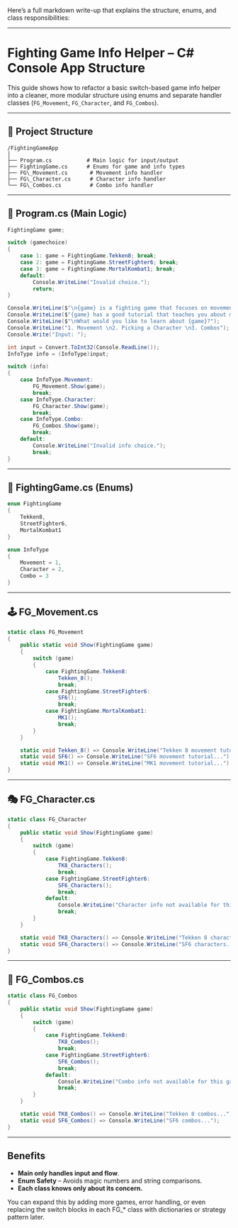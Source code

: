 Here’s a full markdown write-up that explains the structure, enums, and class responsibilities:

---

# Fighting Game Info Helper – C# Console App Structure

This guide shows how to refactor a basic switch-based game info helper into a cleaner, more modular structure using enums and separate handler classes (`FG_Movement`, `FG_Character`, and `FG_Combos`).

---

## 📂 Project Structure


```
/FightingGameApp
│
├── Program.cs           # Main logic for input/output
├── FightingGame.cs      # Enums for game and info types
├── FG\_Movement.cs       # Movement info handler
├── FG\_Character.cs      # Character info handler
└── FG\_Combos.cs         # Combo info handler
```


---

## 🧠 Program.cs (Main Logic)

```csharp
FightingGame game;

switch (gamechoice)
{
    case 1: game = FightingGame.Tekken8; break;
    case 2: game = FightingGame.StreetFighter6; break;
    case 3: game = FightingGame.MortalKombat1; break;
    default:
        Console.WriteLine("Invalid choice.");
        return;
}

Console.WriteLine($"\n{game} is a fighting game that focuses on movement.");
Console.WriteLine($"{game} has a good tutorial that teaches you about movement & mechanics.");
Console.WriteLine($"\nWhat would you like to learn about {game}?");
Console.WriteLine("1. Movement \n2. Picking a Character \n3. Combos");
Console.Write("Input: ");

int input = Convert.ToInt32(Console.ReadLine());
InfoType info = (InfoType)input;

switch (info)
{
    case InfoType.Movement:
        FG_Movement.Show(game);
        break;
    case InfoType.Character:
        FG_Character.Show(game);
        break;
    case InfoType.Combo:
        FG_Combos.Show(game);
        break;
    default:
        Console.WriteLine("Invalid info choice.");
        break;
}
```

---

## 🧾 FightingGame.cs (Enums)

```csharp
enum FightingGame
{
    Tekken8,
    StreetFighter6,
    MortalKombat1
}

enum InfoType
{
    Movement = 1,
    Character = 2,
    Combo = 3
}
```

---

## 🕹️ FG\_Movement.cs

```csharp
static class FG_Movement
{
    public static void Show(FightingGame game)
    {
        switch (game)
        {
            case FightingGame.Tekken8:
                Tekken_8();
                break;
            case FightingGame.StreetFighter6:
                SF6();
                break;
            case FightingGame.MortalKombat1:
                MK1();
                break;
        }
    }

    static void Tekken_8() => Console.WriteLine("Tekken 8 movement tutorial...");
    static void SF6() => Console.WriteLine("SF6 movement tutorial...");
    static void MK1() => Console.WriteLine("MK1 movement tutorial...");
}
```

---

## 🎭 FG\_Character.cs

```csharp
static class FG_Character
{
    public static void Show(FightingGame game)
    {
        switch (game)
        {
            case FightingGame.Tekken8:
                TK8_Characters();
                break;
            case FightingGame.StreetFighter6:
                SF6_Characters();
                break;
            default:
                Console.WriteLine("Character info not available for this game.");
                break;
        }
    }

    static void TK8_Characters() => Console.WriteLine("Tekken 8 characters...");
    static void SF6_Characters() => Console.WriteLine("SF6 characters...");
}
```

---

## 🥋 FG\_Combos.cs

```csharp
static class FG_Combos
{
    public static void Show(FightingGame game)
    {
        switch (game)
        {
            case FightingGame.Tekken8:
                TK8_Combos();
                break;
            case FightingGame.StreetFighter6:
                SF6_Combos();
                break;
            default:
                Console.WriteLine("Combo info not available for this game.");
                break;
        }
    }

    static void TK8_Combos() => Console.WriteLine("Tekken 8 combos...");
    static void SF6_Combos() => Console.WriteLine("SF6 combos...");
}
```

---

## Benefits

* **Main only handles input and flow**.
* **Enum Safety** – Avoids magic numbers and string comparisons.
* **Each class knows only about its concern.**

You can expand this by adding more games, error handling, or even replacing the switch blocks in each FG\_\* class with dictionaries or strategy pattern later.